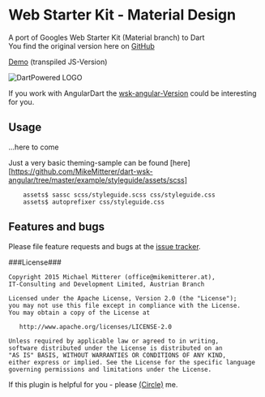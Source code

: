 # Web Starter Kit - Material Design

A port of Googles Web Starter Kit (Material branch) to Dart<br>
You find the original version here on [GitHub][wskmaterial]

[Demo][wskdemo] (transpiled JS-Version)

![DartPowered LOGO](https://github.com/MikeMitterer/dart-wsk-material/blob/master/lib/images/wsk-material-dart-powered.png?raw=true "DartPowered LOGO")

If you work with AngularDart the [wsk-angular-Version][wskangular] could be interesting for you.

## Usage

...here to come

Just a very basic theming-sample can be found [here][https://github.com/MikeMitterer/dart-wsk-angular/tree/master/example/styleguide/assets/scss]
```shell
    assets$ sassc scss/styleguide.scss css/styleguide.css
    assets$ autoprefixer css/styleguide.css
```

## Features and bugs

Please file feature requests and bugs at the [issue tracker][tracker].

###License###

    Copyright 2015 Michael Mitterer (office@mikemitterer.at),
    IT-Consulting and Development Limited, Austrian Branch

    Licensed under the Apache License, Version 2.0 (the "License");
    you may not use this file except in compliance with the License.
    You may obtain a copy of the License at

       http://www.apache.org/licenses/LICENSE-2.0

    Unless required by applicable law or agreed to in writing,
    software distributed under the License is distributed on an
    "AS IS" BASIS, WITHOUT WARRANTIES OR CONDITIONS OF ANY KIND,
    either express or implied. See the License for the specific language
    governing permissions and limitations under the License.


If this plugin is helpful for you - please [(Circle)](http://gplus.mikemitterer.at/) me.

[tracker]: https://github.com/MikeMitterer/dart-wsk-material/issues
[wskmaterial]: https://github.com/google/web-starter-kit/tree/material-sprint
[wskdemo]: http://wsk.mikemitterer.at/
[wskangular]: https://github.com/MikeMitterer/dart-wsk-angular

